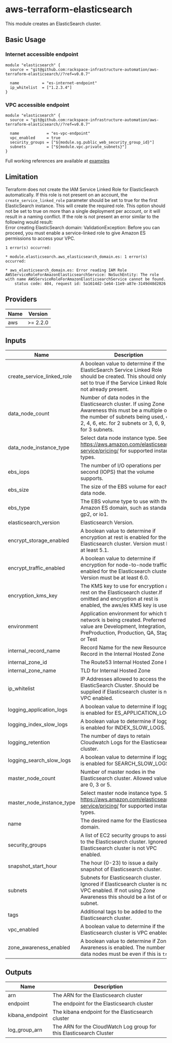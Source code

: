 # aws-terraform-elasticsearch

This module creates an ElasticSearch cluster.

## Basic Usage

### Internet accessible endpoint

```HCL
module "elasticsearch" {
  source = "git@github.com:rackspace-infrastructure-automation/aws-terraform-elasticsearch//?ref=v0.0.7"

  name          = "es-internet-endpoint"
  ip_whitelist  = ["1.2.3.4"]
}
```

### VPC accessible endpoint

```HCL
module "elasticsearch" {
  source = "git@github.com:rackspace-infrastructure-automation/aws-terraform-elasticsearch//?ref=v0.0.7"

  name            = "es-vpc-endpoint"
  vpc_enabled     = true
  security_groups = ["${module.sg.public_web_security_group_id}"]
  subnets         = ["${module.vpc.private_subnets}"]
}
```

Full working references are available at [examples](examples)

## Limitation

Terraform does not create the IAM Service Linked Role for ElasticSearch automatically.  If this role is not present on an account, the `create_service_linked_role` parameter should be set to true for the first ElasticSearch instance.  This will create the required role.  This option should not be set to true on more than a single deployment per account, or it will result in a naming conflict.  If the role is not present an error similar to the following would result:  
Error creating ElasticSearch domain: ValidationException: Before you can proceed, you must enable a service-linked role to give Amazon ES permissions to access your VPC.
```
1 error(s) occurred:

* module.elasticsearch.aws_elasticsearch_domain.es: 1 error(s) occurred:

* aws_elasticsearch_domain.es: Error reading IAM Role AWSServiceRoleForAmazonElasticsearchService: NoSuchEntity: The role with name AWSServiceRoleForAmazonElasticsearchService cannot be found.
    status code: 404, request id: 5a1614d2-1e64-11e9-a87e-3149d48d2026
```

## Providers

| Name | Version |
|------|---------|
| aws | >= 2.2.0 |

## Inputs

| Name | Description | Type | Default | Required |
|------|-------------|------|---------|:-----:|
| create\_service\_linked\_role | A boolean value to determine if the ElasticSearch Service Linked Role should be created.  This should only be set to true if the Service Linked Role is not already present. | `bool` | `false` | no |
| data\_node\_count | Number of data nodes in the Elasticsearch cluster. If using Zone Awareness this must be a multiple of the number of subnets being used, e.g. 2, 4, 6, etc. for 2 subnets or 3, 6, 9, etc. for 3 subnets. | `number` | `6` | no |
| data\_node\_instance\_type | Select data node instance type.  See https://aws.amazon.com/elasticsearch-service/pricing/ for supported instance types. | `string` | `"m5.large.elasticsearch"` | no |
| ebs\_iops | The number of I/O operations per second (IOPS) that the volume supports. | `number` | `0` | no |
| ebs\_size | The size of the EBS volume for each data node. | `number` | `35` | no |
| ebs\_type | The EBS volume type to use with the Amazon ES domain, such as standard, gp2, or io1. | `string` | `"gp2"` | no |
| elasticsearch\_version | Elasticsearch Version. | `string` | `"7.1"` | no |
| encrypt\_storage\_enabled | A boolean value to determine if encryption at rest is enabled for the Elasticsearch cluster. Version must be at least 5.1. | `bool` | `false` | no |
| encrypt\_traffic\_enabled | A boolean value to determine if encryption for node-to-node traffic is enabled for the Elasticsearch cluster. Version must be at least 6.0. | `bool` | `false` | no |
| encryption\_kms\_key | The KMS key to use for encryption at rest on the Elasticsearch cluster.If omitted and encryption at rest is enabled, the aws/es KMS key is used. | `string` | `""` | no |
| environment | Application environment for which this network is being created. Preferred value are Development, Integration, PreProduction, Production, QA, Staging, or Test | `string` | `"Development"` | no |
| internal\_record\_name | Record Name for the new Resource Record in the Internal Hosted Zone | `string` | `""` | no |
| internal\_zone\_id | The Route53 Internal Hosted Zone ID | `string` | `""` | no |
| internal\_zone\_name | TLD for Internal Hosted Zone | `string` | `""` | no |
| ip\_whitelist | IP Addresses allowed to access the ElasticSearch Cluster.  Should be supplied if Elasticsearch cluster is not VPC enabled. | `list(string)` | <pre>[<br>  "127.0.0.1"<br>]</pre> | no |
| logging\_application\_logs | A boolean value to determine if logging is enabled for ES\_APPLICATION\_LOGS. | `bool` | `false` | no |
| logging\_index\_slow\_logs | A boolean value to determine if logging is enabled for INDEX\_SLOW\_LOGS. | `bool` | `false` | no |
| logging\_retention | The number of days to retain Cloudwatch Logs for the Elasticsearch cluster. | `number` | `30` | no |
| logging\_search\_slow\_logs | A boolean value to determine if logging is enabled for SEARCH\_SLOW\_LOGS. | `bool` | `false` | no |
| master\_node\_count | Number of master nodes in the Elasticsearch cluster.  Allowed values are 0, 3 or 5. | `number` | `3` | no |
| master\_node\_instance\_type | Select master node instance type.  See https://aws.amazon.com/elasticsearch-service/pricing/ for supported instance types. | `string` | `"m5.large.elasticsearch"` | no |
| name | The desired name for the Elasticsearch domain. | `string` | n/a | yes |
| security\_groups | A list of EC2 security groups to assign to the Elasticsearch cluster.  Ignored if Elasticsearch cluster is not VPC enabled. | `list(string)` | `[]` | no |
| snapshot\_start\_hour | The hour (0-23) to issue a daily snapshot of Elasticsearch cluster. | `number` | `0` | no |
| subnets | Subnets for Elasticsearch cluster.  Ignored if Elasticsearch cluster is not VPC enabled. If not using Zone Awareness this should be a list of one subnet. | `list(string)` | `[]` | no |
| tags | Additional tags to be added to the Elasticsearch cluster. | `map(string)` | `{}` | no |
| vpc\_enabled | A boolean value to determine if the Elasticsearch cluster is VPC enabled. | `bool` | `false` | no |
| zone\_awareness\_enabled | A boolean value to determine if Zone Awareness is enabled. The number of data nodes must be even if this is `true`. | `bool` | `true` | no |

## Outputs

| Name | Description |
|------|-------------|
| arn | The ARN for the Elasticsearch cluster |
| endpoint | The endpoint for the Elasticsearch cluster |
| kibana\_endpoint | The kibana endpoint for the Elasticsearch cluster |
| log\_group\_arn | The ARN for the CloudWatch Log group for this Elasticsearch Cluster |

